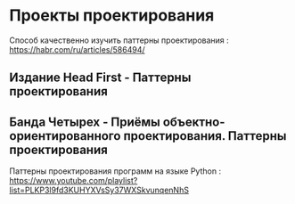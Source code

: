 # Проекты проектирования

Способ качественно изучить паттерны проектирования : https://habr.com/ru/articles/586494/

## Издание Head First - Паттерны проектирования

## Банда Четырех - Приёмы объектно-ориентированного проектирования. Паттерны проектирования

Паттерны проектирования программ на языке Python : https://www.youtube.com/playlist?list=PLKP3l9fd3KUHYXVsSy37WXSkvunqenNhS
